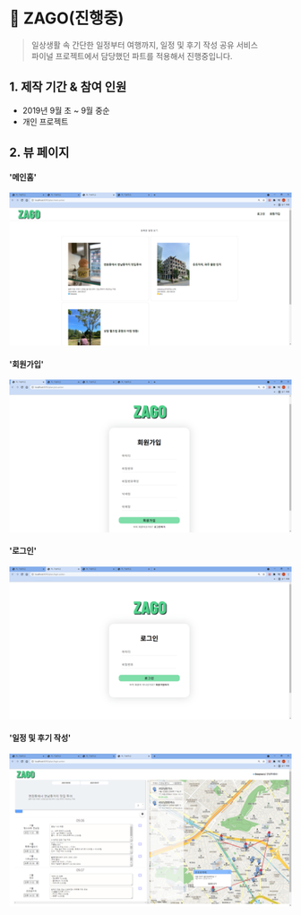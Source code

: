 # :pushpin: ZAGO(진행중)
>일상생활 속 간단한 일정부터 여행까지, 일정 및 후기 작성 공유 서비스
></br>
>파이널 프로젝트에서 담당했던 파트를 적용해서 진행중입니다. 

## 1. 제작 기간 & 참여 인원
 - 2019년 9월 초 ~ 9월 중순
 - 개인 프로젝트 
 
## 2. 뷰 페이지 
#### '메인홈'
![](https://github.com/shj78/portfolio/blob/master/4_solo_zago/plan/%EB%A9%94%EC%9D%B8%ED%99%88%EC%98%88%EC%8B%9C.png)

#### '회원가입'
![](https://github.com/shj78/portfolio/blob/master/4_solo_zago/plan/%ED%9A%8C%EC%9B%90%EA%B0%80%EC%9E%85%EC%98%88%EC%8B%9C.png)

#### '로그인'
![](https://github.com/shj78/portfolio/blob/master/4_solo_zago/plan/%EB%A1%9C%EA%B7%B8%EC%9D%B8%EC%98%88%EC%8B%9C.png)

#### '일정 및 후기 작성'
![](https://github.com/shj78/portfolio/blob/master/4_solo_zago/plan/%EC%9D%BC%EC%A0%95%EC%9E%91%EC%84%B1%EC%98%88%EC%8B%9C.png)



